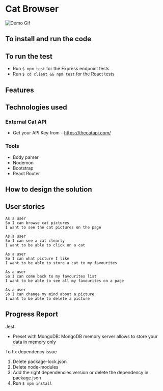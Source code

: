# Cat Browser


![Demo Gif](https://)

## To install and run the code


## To run the test

- Run `$ npm test` for the Express endpoint tests
- Run `$ cd client && npm test` for the React tests

## Features

## Technologies used


### External Cat API
- Get your API Key from - https://thecatapi.com/

### Tools
- Body parser
- Nodemon
- Bootstrap
- React Router

## How to design the solution


## User stories
```
As a user
So I can browse cat pictures
I want to see the cat pictures on the page

As a user
So I can see a cat clearly 
I want to be able to click on a cat

As a user
So I can what picture I like
I want to be able to store a cat to my favourites

As a user
So I can come back to my favourites list
I want to be able to see all my favourites on a page

As a user
So I can change my mind about a picture
I want to be able to delete a picture 
```


## Progress Report

Jest 
- Preset with MongoDB: MongoDB memory server allows to store your data in memory only

To fix dependency issue
1. Delete package-lock.json
2. Delete node-modules
3. Add the right dependencies version or delete the dependency in package.json
4. Run `$ npm install`
